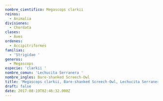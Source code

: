 ```yaml
---
nombre_cientifico: Megascops clarkii
reinos:
  - Animalia
divisiones:
  - Chordata
clases:
  - Aves
ordenes:
  - Accipitriformes
familias:
  - 'Strigidae '
generos:
  - Megascops
especie: 'clarkii '
nombre_comun: 'Lechucita Serranera '
nombre_ingles: Bare-shanked Screech-Owl
title: 'Megascops clarkii, Bare-shanked Screech-Owl, Lechucita Serranera '
draft: false
date: 2017-08-19T02:46:32.000Z
---
```



